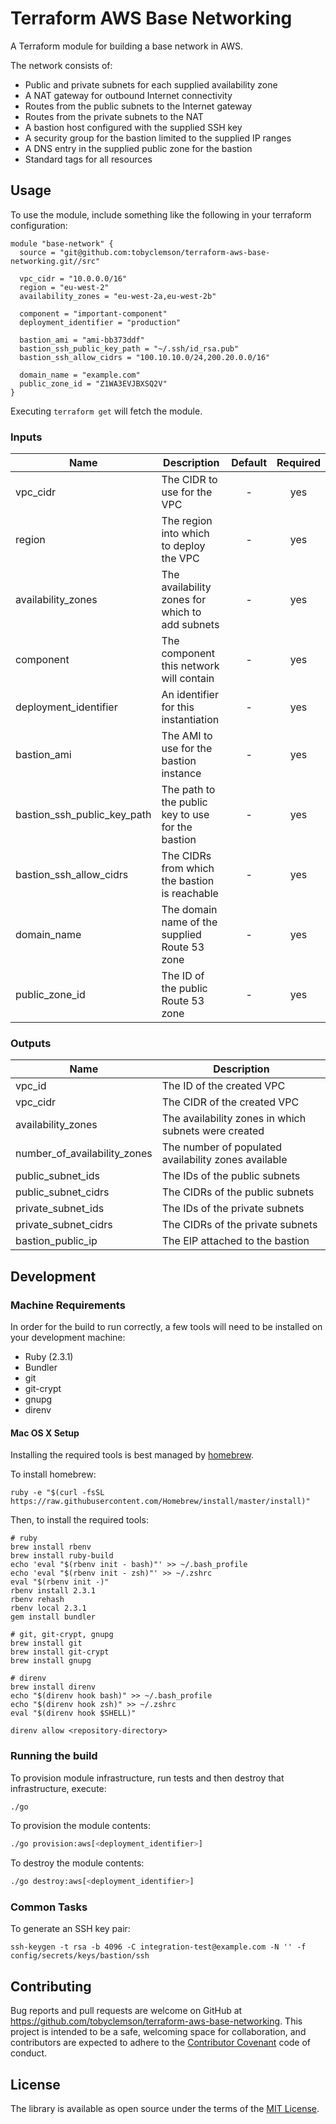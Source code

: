Terraform AWS Base Networking
=============================

A Terraform module for building a base network in AWS.

The network consists of:
* Public and private subnets for each supplied availability zone
* A NAT gateway for outbound Internet connectivity
* Routes from the public subnets to the Internet gateway
* Routes from the private subnets to the NAT
* A bastion host configured with the supplied SSH key
* A security group for the bastion limited to the supplied IP ranges
* A DNS entry in the supplied public zone for the bastion
* Standard tags for all resources

Usage
-----

To use the module, include something like the following in your terraform configuration:

```hcl-terraform
module "base-network" {
  source = "git@github.com:tobyclemson/terraform-aws-base-networking.git//src"
  
  vpc_cidr = "10.0.0.0/16"
  region = "eu-west-2"
  availability_zones = "eu-west-2a,eu-west-2b"
  
  component = "important-component"
  deployment_identifier = "production"
  
  bastion_ami = "ami-bb373ddf"
  bastion_ssh_public_key_path = "~/.ssh/id_rsa.pub"
  bastion_ssh_allow_cidrs = "100.10.10.0/24,200.20.0.0/16"
  
  domain_name = "example.com"
  public_zone_id = "Z1WA3EVJBXSQ2V"
}
```

Executing `terraform get` will fetch the module.


### Inputs

| Name                        | Description                                       | Default | Required |
|-----------------------------|---------------------------------------------------|:-------:|:--------:|
| vpc_cidr                    | The CIDR to use for the VPC                       | -       | yes      |
| region                      | The region into which to deploy the VPC           | -       | yes      |
| availability_zones          | The availability zones for which to add subnets   | -       | yes      |
| component                   | The component this network will contain           | -       | yes      |
| deployment_identifier       | An identifier for this instantiation              | -       | yes      |
| bastion_ami                 | The AMI to use for the bastion instance           | -       | yes      |
| bastion_ssh_public_key_path | The path to the public key to use for the bastion | -       | yes      |
| bastion_ssh_allow_cidrs     | The CIDRs from which the bastion is reachable     | -       | yes      |
| domain_name                 | The domain name of the supplied Route 53 zone     | -       | yes      |
| public_zone_id              | The ID of the public Route 53 zone                | -       | yes      |


### Outputs

| Name                         | Description                                          |
|------------------------------|------------------------------------------------------|
| vpc_id                       | The ID of the created VPC                            |
| vpc_cidr                     | The CIDR of the created VPC                          |
| availability_zones           | The availability zones in which subnets were created |
| number_of_availability_zones | The number of populated availability zones available |
| public_subnet_ids            | The IDs of the public subnets                        |
| public_subnet_cidrs          | The CIDRs of the public subnets                      |
| private_subnet_ids           | The IDs of the private subnets                       |
| private_subnet_cidrs         | The CIDRs of the private subnets                     |
| bastion_public_ip            | The EIP attached to the bastion                      |


Development
-----------

### Machine Requirements

In order for the build to run correctly, a few tools will need to be installed on your
development machine:

* Ruby (2.3.1)
* Bundler
* git
* git-crypt
* gnupg
* direnv

#### Mac OS X Setup

Installing the required tools is best managed by [homebrew](http://brew.sh).

To install homebrew:

```
ruby -e "$(curl -fsSL https://raw.githubusercontent.com/Homebrew/install/master/install)"
```

Then, to install the required tools:

```
# ruby
brew install rbenv
brew install ruby-build
echo 'eval "$(rbenv init - bash)"' >> ~/.bash_profile
echo 'eval "$(rbenv init - zsh)"' >> ~/.zshrc
eval "$(rbenv init -)"
rbenv install 2.3.1
rbenv rehash
rbenv local 2.3.1
gem install bundler

# git, git-crypt, gnupg
brew install git
brew install git-crypt
brew install gnupg

# direnv
brew install direnv
echo "$(direnv hook bash)" >> ~/.bash_profile
echo "$(direnv hook zsh)" >> ~/.zshrc
eval "$(direnv hook $SHELL)"

direnv allow <repository-directory>
```

### Running the build

To provision module infrastructure, run tests and then destroy that infrastructure,
execute:

```bash
./go
```

To provision the module contents:

```bash
./go provision:aws[<deployment_identifier>]
```

To destroy the module contents:

```bash
./go destroy:aws[<deployment_identifier>]
```

### Common Tasks

To generate an SSH key pair:

```
ssh-keygen -t rsa -b 4096 -C integration-test@example.com -N '' -f config/secrets/keys/bastion/ssh
```

Contributing
------------

Bug reports and pull requests are welcome on GitHub at https://github.com/tobyclemson/terraform-aws-base-networking. 
This project is intended to be a safe, welcoming space for collaboration, and contributors are expected to adhere to 
the [Contributor Covenant](http://contributor-covenant.org) code of conduct.


License
-------

The library is available as open source under the terms of the [MIT License](http://opensource.org/licenses/MIT).
